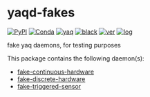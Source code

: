 # yaqd-fakes

[![PyPI](https://img.shields.io/pypi/v/yaqd-fakes)](https://pypi.org/project/yaqd-fakes)
[![Conda](https://img.shields.io/conda/vn/conda-forge/yaqd-fakes)](https://anaconda.org/conda-forge/yaqd-fakes)
[![yaq](https://img.shields.io/badge/framework-yaq-orange)](https://yaq.fyi/)
[![black](https://img.shields.io/badge/code--style-black-black)](https://black.readthedocs.io/)
[![ver](https://img.shields.io/badge/calver-YYYY.0M.MICRO-blue)](https://calver.org/)
[![log](https://img.shields.io/badge/change-log-informational)](https://gitlab.com/yaq/yaqd-fakes/-/blob/master/CHANGELOG.md)

fake yaq daemons, for testing purposes

This package contains the following daemon(s):

- [fake-continuous-hardware](https://yaq.fyi/daemons/fake-continuous-hardware)
- [fake-discrete-hardware](https://yaq.fyi/daemons/fake-discrete-hardware)
- [fake-triggered-sensor](https://yaq.fyi/daemons/fake-triggered-sensor)
